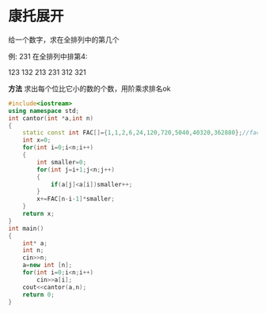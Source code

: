 [Pixiv:57303253]: # "https://i.loli.net/2019/04/05/5ca6b5c1b2035.png"
# 康托展开

给一个数字，求在全排列中的第几个

例:
231 
在全排列中排第4:

123 132 213 231 312 321

**方法**
求出每个位比它小的数的个数，用阶乘求排名ok

```cpp
#include<iostream>
using namespace std;
int cantor(int *a,int n)
{
	static const int FAC[]={1,1,2,6,24,120,720,5040,40320,362880};//factor
	int x=0;
	for(int i=0;i<n;i++)
	{
		int smaller=0;
		for(int j=i+1;j<n;j++)
		{
			if(a[j]<a[i])smaller++;
		}
		x+=FAC[n-i-1]*smaller;
	}
	return x;
}
int main()
{
	int* a;
	int n;
	cin>>n;
	a=new int [n];
	for(int i=0;i<n;i++)
		cin>>a[i];
	cout<<cantor(a,n);
	return 0;
}
``` 
